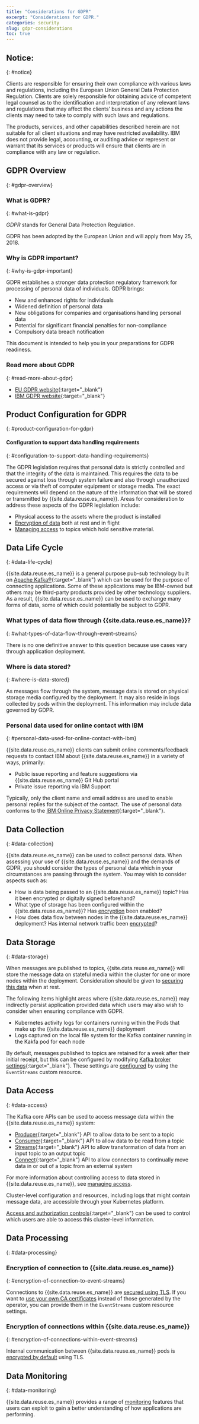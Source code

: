 ```yaml
---
title: "Considerations for GDPR"
excerpt: "Considerations for GDPR."
categories: security
slug: gdpr-considerations
toc: true
---
```


## Notice:
{: #notice}

Clients are responsible for ensuring their own compliance with various laws
and regulations, including the European Union General Data Protection Regulation.
Clients are solely responsible for obtaining advice of competent legal counsel as to
the identification and interpretation of any relevant laws and regulations that may
affect the clients’ business and any actions the clients may need to take to comply
with such laws and regulations.

The products, services, and other capabilities
described herein are not suitable for all client situations and may have restricted
availability. IBM does not provide legal, accounting, or auditing advice or represent or
warrant that its services or products will ensure that clients are in compliance with
any law or regulation.

## GDPR Overview
{: #gdpr-overview}

### What is GDPR?
{: #what-is-gdpr}

_GDPR_ stands for General Data Protection Regulation.

GDPR has been adopted by the European Union and will apply from May 25, 2018.

### Why is GDPR important?
{: #why-is-gdpr-important}

GDPR establishes a stronger data protection regulatory framework for processing of personal data of individuals. GDPR brings:

- New and enhanced rights for individuals
- Widened definition of personal data
- New obligations for companies and organisations handling personal data
- Potential for significant financial penalties for non-compliance
- Compulsory data breach notification

This document is intended to help you in your preparations for GDPR readiness.

### Read more about GDPR
{: #read-more-about-gdpr}

- [EU GDPR website](https://gdpr.eu/){:target="_blank"}
- [IBM GDPR website](https://www.ibm.com/data-responsibility/gdpr/){:target="_blank"}

## Product Configuration for GDPR
{: #product-configuration-for-gdpr}

#### Configuration to support data handling requirements
{: #configuration-to-support-data-handling-requirements}

The GDPR legislation requires that personal data is strictly controlled and that the
integrity of the data is maintained. This requires the data to be secured against loss
through system failure and also through unauthorized access or via theft of computer equipment or storage media.
The exact requirements will depend on the nature of the information that will be stored or transmitted by {{site.data.reuse.es_name}}.
Areas for consideration to address these aspects of the GDPR legislation include:

- Physical access to the assets where the product is installed
- [Encryption of data](../encrypting-data) both at rest and in flight
- [Managing access](../managing-access) to topics which hold sensitive material.

## Data Life Cycle
{: #data-life-cycle}

{{site.data.reuse.es_name}} is a general purpose pub-sub technology built on [Apache Kafka®](https://kafka.apache.org/){:target="_blank"} which can
be used for the purpose of connecting applications. Some of these applications may be IBM-owned but others may be third-party products
provided by other technology suppliers. As a result, {{site.data.reuse.es_name}} can be used to exchange many forms of data,
some of which could potentially be subject to GDPR.

### What types of data flow through {{site.data.reuse.es_name}}?
{: #what-types-of-data-flow-through-event-streams}

There is no one definitive answer to this question because use cases vary through application deployment.

### Where is data stored?
{: #where-is-data-stored}

As messages flow through the system, message data is stored on physical storage media configured by the deployment. It may also reside in logs collected
by pods within the deployment. This information may include data governed by GDPR.

### Personal data used for online contact with IBM
{: #personal-data-used-for-online-contact-with-ibm}

{{site.data.reuse.es_name}} clients can submit online comments/feedback requests to contact IBM about {{site.data.reuse.es_name}} in a variety of
ways, primarily:

- Public issue reporting and feature suggestions via {{site.data.reuse.es_name}} Git Hub portal
- Private issue reporting via IBM Support

Typically, only the client name and email address are used to enable personal replies for the subject of the contact. The use of personal data conforms to the [IBM Online Privacy Statement](https://www.ibm.com/privacy/us/en/){:target="_blank"}.

## Data Collection
{: #data-collection}

{{site.data.reuse.es_name}} can be used to collect personal data. When assessing your use of {{site.data.reuse.es_name}} and the demands
of GDPR, you should consider the types of personal data which in your circumstances are passing through the system. You
may wish to consider aspects such as:

- How is data being passed to an {{site.data.reuse.es_name}} topic? Has it been encrypted or digitally signed beforehand?
- What type of storage has been configured within the {{site.data.reuse.es_name}}? Has [encryption](../encrypting-data) been enabled?
- How does data flow between nodes in the {{site.data.reuse.es_name}} deployment? Has internal network traffic been [encrypted](../encrypting-data)?

## Data Storage
{: #data-storage}

When messages are published to topics, {{site.data.reuse.es_name}} will store the message data on stateful media within the cluster for
one or more nodes within the deployment. Consideration should be given to [securing this data](../encrypting-data) when at rest.

The following items highlight areas where {{site.data.reuse.es_name}} may indirectly persist application provided data which
users may also wish to consider when ensuring compliance with GDPR.

- Kubernetes activity logs for containers running within the Pods that make up the {{site.data.reuse.es_name}} deployment
- Logs captured on the local file system for the Kafka container running in the Kakfa pod for each node

By default, messages published to topics are retained for a week after their initial receipt, but this can be configured by modifying [Kafka broker settings](https://kafka.apache.org/40/documentation/#brokerconfigs){:target="_blank"}. These settings are [configured](../../installing/configuring/#applying-kafka-broker-configuration-settings) by using the `EventStreams` custom resource.

## Data Access
{: #data-access}

The Kafka core APIs can be used to access message data within the {{site.data.reuse.es_name}} system:

- [Producer](http://kafka.apache.org/37/documentation/#producerapi){:target="_blank"} API to allow data to be sent to a topic
- [Consumer](http://kafka.apache.org/37/documentation/#consumerapi){:target="_blank"} API to allow data to be read from a topic
- [Streams](http://kafka.apache.org/37/documentation/#streamsapi){:target="_blank"} API to allow transformation of data from an input topic to an output topic
- [Connect](http://kafka.apache.org/37/documentation/#connectapi){:target="_blank"} API to allow connectors to continually move data in or out of a topic from an external system

For more information about controlling access to data stored in {{site.data.reuse.es_name}}, see [managing access](../managing-access).

Cluster-level configuration and resources, including logs that might contain message data, are accessible through your Kubernetes platform.

[Access and authorization controls](https://kubernetes.io/docs/reference/access-authn-authz/controlling-access/){:target="_blank"} can be used to control which users are able to access this cluster-level information.

## Data Processing
{: #data-processing}

### Encryption of connection to {{site.data.reuse.es_name}}
{: #encryption-of-connection-to-event-streams}

Connections to {{site.data.reuse.es_name}} are [secured using TLS](../../installing/configuring/#configuring-access). If you want to [use your own CA certificates](../../security/tls-config#custom-certs-main) instead of those generated by the operator, you can provide them in the `EventStreams` custom resource settings.

### Encryption of connections within {{site.data.reuse.es_name}}
{: #encryption-of-connections-within-event-streams}

Internal communication between {{site.data.reuse.es_name}} pods is [encrypted by default](../../security/tls-config/#inter-pod-tls) using TLS.

## Data Monitoring
{: #data-monitoring}

{{site.data.reuse.es_name}} provides a range of [monitoring](../../administering/cluster-health/) features that users can exploit to gain a better understanding of how applications are performing.
